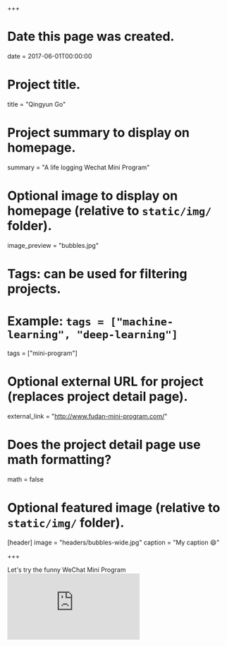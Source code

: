 +++
# Date this page was created.
date = 2017-06-01T00:00:00

# Project title.
title = "Qingyun Go"

# Project summary to display on homepage.
summary = "A life logging Wechat Mini Program"

# Optional image to display on homepage (relative to `static/img/` folder).
image_preview = "bubbles.jpg"

# Tags: can be used for filtering projects.
# Example: `tags = ["machine-learning", "deep-learning"]`
tags = ["mini-program"]

# Optional external URL for project (replaces project detail page).
external_link = "http://www.fudan-mini-program.com/"

# Does the project detail page use math formatting?
math = false

# Optional featured image (relative to `static/img/` folder).
[header]
image = "headers/bubbles-wide.jpg"
caption = "My caption :smile:"

+++

Let's try the funny WeChat Mini Program![Qingyun Go](http://www.fudan-mini-program.com/index.html)